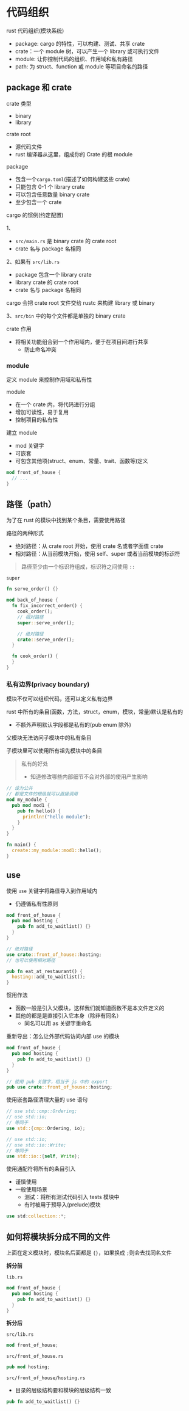 # 代码组织

rust 代码组织(模块系统)

- package: cargo 的特性，可以构建、测试、共享 crate
- crate：一个 module 树，可以产生一个 library 或可执行文件
- module: 让你控制代码的组织、作用域和私有路径
- path: 为 struct、function 或 module 等项目命名的路径

## package 和 crate

crate 类型

- binary
- library

crate root

- 源代码文件
- rust 编译器从这里，组成你的 Crate 的根 module

package

- 包含一个`cargo.toml`(描述了如何构建这些 crate)
- 只能包含 0-1 个 library crate
- 可以包含任意数量 binary crate
- 至少包含一个 crate

cargo 的惯例(约定配置)

1、

- `src/main.rs` 是 binary crate 的 crate root
- crate 名与 package 名相同

2、如果有 `src/lib.rs`

- package 包含一个 library crate
- library crate 的 crate root
- crate 名与 package 名相同

cargo 会把 crate root 文件交给 rustc 来构建 library 或 binary

3、`src/bin` 中的每个文件都是单独的 binary crate

crate 作用

- 将相关功能组合到一个作用域内，便于在项目间进行共享
  - 防止命名冲突

### module

定义 module 来控制作用域和私有性

module

- 在一个 crate 内，将代码进行分组
- 增加可读性，易于复用
- 控制项目的私有性

建立 module

- mod 关键字
- 可嵌套
- 可包含其他项(struct、enum、常量、trait、函数等)定义

```rust
mod front_of_house {
  // ...
}
```

## 路径（path）

为了在 rust 的模块中找到某个条目，需要使用路径

路径的两种形式

- 绝对路径：从 crate root 开始，使用 crate 名或者字面值 crate
- 相对路径：从当前模块开始，使用 self、super 或者当前模块的标识符

> 路径至少由一个标识符组成，标识符之间使用 `::`

`super`

```rust
fn serve_order() {}

mod back_of_house {
  fn fix_incorrect_order() {
    cook_order();
    // 相对路径
    super::serve_order();

    // 绝对路径
    crate::serve_order();
  }

  fn cook_order() {
  }
}
```

### 私有边界(privacy boundary)

模块不仅可以组织代码，还可以定义私有边界

rust 中所有的条目(函数，方法，struct，enum，模块，常量)默认是私有的

- 不额外声明默认字段都是私有的(pub enum 除外)

父模块无法访问子模块中的私有条目

子模块里可以使用所有祖先模块中的条目

> 私有的好处
>
> - 知道修改哪些内部细节不会对外部的使用产生影响

```rust
// 设为公共
// 都是文件的根级就可以直接调用
mod my_module {
  pub mod mod1 {
    pub fn hello() {
      println!("hello module");
    }
  }
}

fn main() {
  create::my_module::mod1::hello();
}
```

## use

使用 `use` 关键字将路径导入到作用域内

- 仍遵循私有性原则

```rust
mod front_of_house {
  pub mod hosting {
    pub fn add_to_waitlist() {}
  }
}

// 绝对路径
use crate::front_of_house::hosting;
// 也可以使用相对路径

pub fn eat_at_restaurant() {
  hosting::add_to_waitlist();
}
```

惯用作法

- 函数一般是引入父模块，这样我们就知道函数不是本文件定义的
- 其他的都是是直接引入它本身（除非有同名）
  - 同名可以用 as 关键字重命名

重新导出：怎么让外部代码访问内部 use 的模块

```rust
mod front_of_house {
  pub mod hosting {
    pub fn add_to_waitlist() {}
  }
}

// 使用 pub 关键字，相当于 js 中的 export
pub use crate::front_of_house::hosting;
```

使用嵌套路径清理大量的 use 语句

```rust
// use std::cmp::Ordering;
// use std::io;
// 等同于
use std::{cmp::Ordering, io};

// use std::io;
// use std::io::Write;
// 等同于
use std::io::{self, Write};

```

使用通配符将所有的条目引入

- 谨慎使用
- 一般使用场景
  - 测试：将所有测试代码引入 tests 模块中
  - 有时被用于预导入(prelude)模块

```rust
use std:collection::*;
```

## 如何将模块拆分成不同的文件

上面在定义模块时，模块名后面都是 `{}`，如果换成 `;`则会去找同名文件

**拆分前**

`lib.rs`

```rust
mod front_of_house {
  pub mod hosting {
    pub fn add_to_waitlist() {}
  }
}
```

**拆分后**

`src/lib.rs`

```rust
mod front_of_house;
```

`src/front_of_house.rs`

```rust
pub mod hosting;
```

`src/front_of_house/hosting.rs`

- 目录的层级结构要和模块的层级结构一致

```rust
pub fn add_to_waitlist() {}
```
